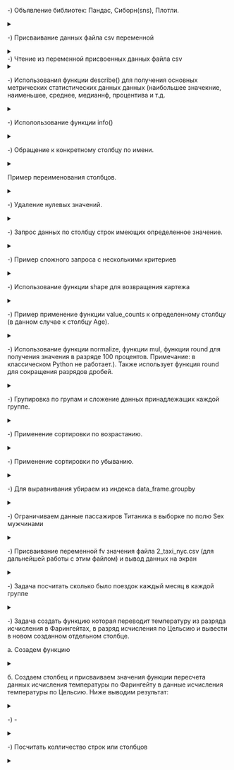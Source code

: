 -) Объявление библиотек: Пандас, Сиборн(sns), Плотли. 

<details>
<summary></summary>

```javascript

import pandas as pd
import matplotlib.pyplot as plt
%matplotlib inline
import seaborn as sns

```
Строка: 
%matplotlib inline
использована для правильного расположения выводимым данных (полагаю - графиков)

</details>

-) Присваивание данных файла csv переменной
<details>

<summary></summary>

```javascript

data_frame = pd.read_csv('train (2).csv')

```

</details>
-) Чтение из переменной присвоенных данных файла csv

<details>
<summary></summary>

```javascript

data_frame

```

![data_frame.jpg](data_frame.jpg)

</details>

-) Использования функции describe() для получения основных метрических статистических данных данных (наибольшее значекние, наименьшее, среднее, медианнф, процентива и т.д.

<details>
<summary></summary>

```javascript

data_frame.describe()

```
![describe().jpg](describe().jpg)

Использование фнукции describe()

</details>

-) Исполользование функции info()

<details>

<summary></summary>

```javascript

data_frame.info()

```


![info().jpg](info().jpg)

non-null - обзначает отсутствие нулевых данных (часто null - это могут быть в том числе и битые данные)

</details>

-) Обращение к конкретному столбцу по имени.


<details>

<summary></summary>

```javascript

data_frame.Age

```

![data_frame.Age.jpg](data_frame.Age.jpg)

</details>

Пример переименования столбцов.


<details>

<summary></summary>

```javascript

data_frame.rename(columns ={'Age' : 'age', 'Pclass' : 'class' })


```
![frame.jpg](frame.jpg)

pandas воспинимает информацию в файле как набор словарей, и принимает соотвествующих сиснтаксис Pyton для словарей. Что бы изменения сохрарились, измененные данные необходимо пересохранить в переменную.

</details>


-) Удаление нулевых значений.


<details>

<summary></summary>

```javascript

data_frame.dropna()

```
![dropna().jpg](dropna().jpg)

</details>

-) Запрос данных по столбцу строк имеющих определенное значение.


<details>

<summary></summary>

```javascript

data_frame.query('Sex == "male"')

```
![query.jpg](query.jpg)
данные типа flout берутся в ковычки дополнительно

</details>


-) Пример сложного запроса с несколькими критериев

<details>
<summary></summary>



```javascript

data.query('Senior_Management == True 
            and Gender =="Male" and Team =="Marketing" 
            and First_Name =="Johnny"', inplace = True)

```

![complex_query.jpg](complex_query.jpg)

</details>


-) Использование функции shape для возвращения картежа 

<details>

<summary></summary>

```javascript

data_frame.query('Sex == "male"').shape[0]

```

![shape.jpg](shape.jpg)

</details>

-) Пример применение функции value_counts к определенному столбцу (в данном случае к столбцу Age). 

<details>

<summary></summary>

```javascript

data_frame.Age.value_counts

```

![value_counts.jpg](value_counts.jpg)

</details>

-) Использование функции normalize, функции mul, функции round для  получения значения в разряде 100 процентов. Примечание: в классическом Python не работает.). Также использует функция round для сокращения разрядов дробей.


<details>

<summary></summary>

```javascript

data_frame.Age.value_counts(normalize=True).mul(100).round(2)

```

![normalize_mul_round.jpg](normalize_mul_round.jpg)


</details>

-) Групировка по групам и сложение данных принадлежащих каждой группе.


<details>

<summary></summary>

```javascript

data_frame.groupby('Embarked').agg({'Fare': 'sum'})

```

![groupby_agg.jpg](groupby_agg.jpg)

 В данном случае группы классы мест пассажиров. Суммы это суммы денежных средств потраченных на билеты каждой группой.

</details>

-) Применение сортировки по возрастанию.


<details>

<summary></summary>

```javascript

data_frame.groupby('Embarked').agg({'Fare': 'sum'}).sort_values('Fare')

```

![sort_values.jpg](sort_values.jpg)

</details>

-) Применение сортировки по убыванию.

<details>

<summary></summary>

```javascript

data_frame.groupby('Embarked').agg({'Fare': 'sum'}).sort_values('Fare', ascending=False

```

![sort_values_ascending_False.jpg](sort_values_ascending_False.jpg)

В данном случае используется присваение False свойству ascending.

</details>

-) Для выравнивания убираем из индекса data_frame.groupby

<details>

<summary></summary>

```javascript

data_frame.groupby('Embarked', as_index=False).agg({'Fare': 'sum'}).sort_values('Fare', ascending=False)

```

![as_index_False.jpg](as_index_False.jpg)

Убираем из индекса путем присваивания значения: as_index=False

</details>

-) Ограничиваем данные пассажиров Титаника в выборке по полю Sex мужчинами

<details>
<summary></summary>

```javascript

data_frame.query('Sex == "male"').groupby('Embarked', as_index=False).agg({'Fare': 'sum'}).sort_values('Fare', ascending=False)

```

![query_Sex_male2.jpg](query_Sex_male2.jpg)

</details>




-) Присваивание переменной fv значения файла 2_taxi_nyc.csv (для дальнейшей работы с этим файлом) и вывод данных на экран 

<details>
<summary></summary>

```javascript

fv = pd.read_csv('2_taxi_nyc.csv')

fv

```

![2_taxi_nyc_csv.jpg](2_taxi_nyc_csv.jpg)

</details>

-) Задача посчитать сколько было поездок каждый месяц в каждой группе

<details>
<summary></summary>

```javascript

fv_t.groupby(['borough', 'pickup_month'], as_index=False).agg({'pickups':'sum'}).sort_values('pickups', ascending=False)

```

![groupby_agg_sort_values.jpg](groupby_agg_sort_values.jpg)

</details>

-) Задача создать функцию которая переводит температуру из разряда исчисления в Фарингейтах, в разряд исчисления по Цельсию и вывести в новом созданном отдельном столбце.

а. Созадем функцию

<details>
<summary></summary>

```javascript

def temper (f):
  temper_c = (f - 32)*5/9
  return temper_c 

```



</details>

б. Создаем столбец и присваиваем значения функции пересчета данных исчисления температуры по Фарингейту в данные исчисления температуры по Цельсию. Ниже выводим результат:


<details>
<summary></summary>

```javascript

fv ['temper_c'] = temper(fv.temp).round(2)

```

![temper_fv_temp.jpg](temper_fv_temp.jpg)

</details>


-) -

<details>
<summary></summary>

Пример удаления столбца с именем А (Remove column name А)

```javascript


df.drop(['A'], axis=1)

```

Пример удаления нескольких столбцов:

```javascript

df.drop(['C', 'D'], axis=1)

```

</details>



-) Посчитать колличество строк или столбцов

<details>
<summary></summary>

# Get the number of rows and columns

```javascript


rows = len(df.axes[0])
cols = len(df.axes[1])


```

![]()

</details>
